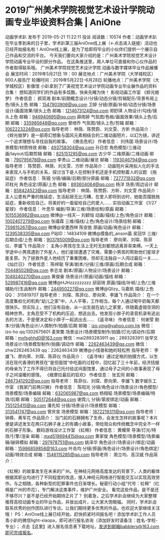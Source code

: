 # 2019广州美术学院视觉艺术设计学院动画专业毕设资料合集 | AniOne
动画学术趴 发布于 2019-05-21 11:22:11 投诉
阅读数：10574
作者：动画学术趴
​​
在毕业季到来的日子里，学术趴第三届AniOne线上展（←点击进入链接）活动也已经开始报名啦！AniOne线上展，是为了给即将毕业的小伙伴们提供一个展示自己作品和交流的平台。
今天我们要向大家介绍的是：广州美术学院视觉艺术设计学院动画专业毕设的部分作品。
在这条推送里，用人单位可直接和你心仪作品的作者取得联系哦。
广州美术学院视觉艺术设计学院 动画与数字媒体毕业作品展播会
展览时间：2019年5月21日 19：00
展览地点：广州美术学院（大学城校区）900人报告厅
轮播时间：2019年5月22日-6月28日
轮播地点：广州美术学院（大学城校区）影像馆
小趴拿到了广美视觉艺术设计学院动画专业毕业展作品的资料合集！
想知道同学们的作品有多炫酷，快来先睹为快！
影视动画工作室
《蜉光蝣梦》
作者信息：
颜双湘
剧本/前期概念设计/分镜/动态分镜/剪辑配乐/背景布局上色/镜头上色
邮箱：1547903906@qq.com
卫婷
分镜/原画/补帧/动态分镜/场景设计/画面效果/镜头上色
邮箱：1214673124@qq.com
郑舒琪
人物设计/勾线/镜头上色
邮箱：946940695@qq.com
薛雨婷
气氛图/色板/画面效果/镜头上色/后期
邮箱：335985648@qq.com
曾绮乔
气氛图/镜头上色/剪辑
邮箱：1062223224@qq.com
指导老师：
林荫、陈赞蔚、刘文雯、方昕
作品简介：
《蜉光蝣梦》是一部奇幻想象与国风元素相结合的二维动画短片，以幻为镜，讲述一个追求理想与寻找自我的故事。
《微击危机》
作者信息：
刘伟国
场景设计/场景模型/材质特效
邮箱：493758304@qq.com
孙日宏
角色模型/三维动画/layout/后期剪辑
邮箱：825151295@qq.com
古少华
二维原画/二维动画
邮箱：790795678@qq.com
李贵山
二维动画/展览
邮箱：1193046794@qq.com
指导老师：
陈赞蔚、林荫、刘文雯、方昕
作品简介：
动画短片采用拟人化的手法来表现人与手机的关系，探讨当下是人在控制手机还是手机控制着人的议题
《拖延症》
作者信息：
陈钿
分镜/编辑/后期/部分原画
邮箱：727771932@qq.com
邓柱光
角色设定/原画/上色
邮箱：893604064@qq.com
杨洋
场景/周边设计
邮箱：858424523@qq.com
指导老师：
林荫、陈赞蔚、方昕、刘文雯
作品简介：
主人公患有严重的拖延症，生活起居无比污糟，在爱人即将到访时，她能否摆脱拖延症，重新收拾自己，将美好的一面留给自己的爱人……
实验动画工作室
《1/27星球》
作者信息：
叶思华
编剧/导演/三维/场景绘制/原画
邮箱：1015536982@qq.com 微博@一线天--
刘颖恒
动画/描线/上色/角色设计
邮箱：1002407279@qq.com
张禧霖
三维/描线/上色/角色设计/场景绘制
邮箱：759815267@qq.com 微博@安墨西林
陈安胜
原画/动画/角色设计
邮箱：1239538335@qq.com P站ID：14834109 
微博@摸鱼的_anson菌
吴冠华
三维/后期合成/上色
邮箱：903785009@qq.com
指导老师：
廖向荣、刘琛、陈菲仪、李雄飞
作品简介：
主角小男孩在生活上无时无刻都想逃离哥哥束缚。一天上学途中小男孩遇到了外星人，他们星球遭遇了灾难，需要小男孩的帮助他们星球才能复原。为了拯救外星人他经历了重重困难，但却无法独自一人闯过最后一关……
《灿烂日》
作者信息：
陈梓聪
导演/剧本/分镜/三维/原画/后期合成
邮箱：704485028@qq.com
李志龙
剧本/原画/人物设计/场景设计
邮箱：1049240270@qq.com
黄俊豪
场景设计/原画/动画/描线
邮箱：529987416@qq.com 微博@HJHzzzzzzzzz
邱丽琦
原画/描线/补帧/上色/三维辅助/衍生品制作
邮箱：244950227@qq.com 微博@Qlizy_
马嘉帆
描线/上色
QQ： 315819707
指导老师：
刘琛、陈菲仪、廖向荣、李雄飞
作品简介：
在一个高度集权化的机构“幼儿之家”中，人人平等，工作相当，每个人通过喝牛奶每天都很快乐。但实际上，他们没有自由，从一出生就在幼儿之家里，伴随着虚弱空洞的精神世界。主角忍受不了机构的压迫，想逃出去。他发现小胖子的录音机录有逃出去的方法，于是便决定和小胖子一起逃出去……
《返寻味》
作者信息：
何谢莹
剧本/分镜/角色设计/人偶制作/拍摄/后期
邮箱：izo.ying@yahoo.com.hk 微信：izo-ho qq:1302675601
麦笑繁
场景设计/场景模型制作/拍摄/灯光/调动作/后期
邮箱：mxfsghhd0@163.com 微信：mai2893283911 qq：2893283911
张罕文
场景设计/场景模型制作/拍摄/调动作
邮箱：2262463439@qq.com 微信：zhw2262463439
qq：2262463439 微博@小怪兽和她的轻松熊
指导老师：
李雄飞、廖向荣、刘琛、陈菲仪
作品简介：
《返寻味》通过定格的拍摄方式，以生活在现代香港的男孩在“是但面馆”中吃面的过程中，回忆起了三十年前，经济拮据的母亲为了工作不得已将自己托付给这间面馆里，通过母子之间的小故事表现了母子之间温暖的感情。
《蛾摩拉最后的狂欢》 
作者信息：
张玄同
邮箱：2867341292@qq.com
指导老师：
陈菲仪、刘琛、廖向荣、李雄飞
数字娱乐工作室
《我家门前两只狮》
作者信息：
陈阳光
分镜/角色设计/场景设计/角色模型/场景模型/场景编辑
邮箱：632065987@qq.com
杨翔韬
场景模型/场景编辑/特效/后期
邮箱：505172644@qq.com
谢霓儿
分镜/蒙皮绑定/动画
邮箱：755125415@qq.com
潘先知
分镜/场景设计/场景模型
邮箱：313541747@qq.com
曾庆宣
场景模型
邮箱：1872219311@qq.com
指导老师：
钟鼎、黄军花
作品简介：
当门前的石狮拥有了生命，会发生怎样的故事呢？本片便是讲述发生在两只石狮子身上的有趣小故事，带给观众和传统概念中完全不一样的石狮子形象。
数码游戏设计工作室
《虹棉》
作者信息：
黄耀荣
导演/灯光/特效/引擎/渲染
邮箱：mxd519694415@qq.com
黄家俊
角色模型/场景模型/场景编辑/破碎模拟
邮箱：297978751@qq.com
姚泽华
角色设计/场景设计/绑定/动画 
邮箱：15986859858@163.com 
叶垚均
分镜/原画/角色设计/场景设计/角色绑定/动画/特效合成
邮箱：1546115285@qq.com
指导老师： 
周立均、高汉威
作品简介：
 
《虹棉》的故事发生在未来的广州。在神经元网络高度发达的背景下，人类的躯体根据其职业均进行了不同程度的改造，接入神经元网络进行智能交互以实现高效劳作。与之相随，各种新型的犯罪事件也日渐增长。秘密行动小组“代号：虹棉”（红棉是广州的市花），专门解决这类事件，维护广州安全。
看完这些作品，是不是还不够尽兴？是不是已经开始期待正片了？
别着急，之后学术趴会继续为大家整理推荐高校动画专业的毕业作品，并放出成片，让大家大饱眼福。
同时，学术趴会联系优秀的创作团队进行专访。让我们期待更多优秀的作品，也欢迎大家继续关注哦！
PS：AniOne线上展已经开始，赶快抓紧时间报名吧！添加学术趴工作人员青小趴的微信light-xiaopa，即可进行报名咨询（添加好友时请备注：姓名-学校-专业）；
点击【这里】进入报名信息表下载地址，发送到邮箱babblers@163.com即可完成报名。
